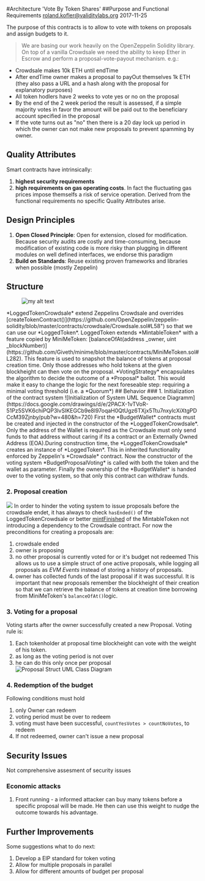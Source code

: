 #Architecture 'Vote By Token Shares'
##Purpose and Functional Requirements
roland.kofler@validitylabs.org
2017-11-25

The purpose of this contracts is to allow to vote with tokens on proposals and assign budgets to it.
> We are basing our work heavily on the OpenZeppelin Solidity library. On top of a vanilla Crowdsale we need the ability to keep Ether in Escrow and perform a proposal-vote-payout mechanism. e.g.:
- Crowdsale makes 10k ETH until endTime
- After endTime owner makes a proposal to payOut themselves 1k ETH (they also pass a URL and a hash along with the proposal for explanatory purposes)
- All token hodlers have 2 weeks to vote yes or no on the proposal
- By the end of the 2 week period the result is assessed, if a simple majority votes in favor the amount will be paid out to the beneficiary account specified in the proposal
- If the vote turns out as "no" then there is a 20 day lock up period in which the owner can not make new proposals to prevent spamming by owner.

## Quality Attributes
Smart contracts have intrinsically:
1. **highest security requirements**
2. **high requirements on gas operating costs**. In fact the fluctuating gas prices impose themselfs a risk of service operation.
Derived from the functional requirements no specific Quality Attributes arise.
## Design Principles
1. **Open Closed Principle**: Open for extension, closed for modification. Because security audits are costly and time-consuming, because modification of existing code is more risky than plugging in different modules on well defined interfaces, we endorse this paradigm
2. **Build on Standards**: Reuse existing proven frameworks and libraries when possible (mostly Zeppelin)
## Structure

<figure>
  <img src="https://docs.google.com/drawings/d/e/2PACX-1vSShpqEuN_4H4prc6OWfMu7_Y3x8QOhJQDU7Z4PV4drNCDcTZaTm3wiCpBg9i8fhdMphvFTEmH9xEf9/pub?w=960&h=720" alt="my alt text"/>
  <figcaption> </figcaption>
</figure>
*LoggedTokenCrowdsale*  extend Zeppelins Crowdsale and overrides [createTokenContract()](https://github.com/OpenZeppelin/zeppelin-solidity/blob/master/contracts/crowdsale/Crowdsale.sol#L58") so that we can use our *LoggedToken*. LoggedToken extends *MintableToken* with a feature copied by MiniMeToken: [balanceOfAt(address _owner, uint _blockNumber)](https://github.com/Giveth/minime/blob/master/contracts/MiniMeToken.sol#L282). This feature is used to snapshot the balance of tokens at proposal creation time. Only those addresses who hold tokens at the given blockheight can then vote on the proposal. *VotingStrategy* encapsulates the algorithm to decide the outcome of a *Proposal* ballot. This would make it easy to change the logic for the next foreseable step: requiring a minimal voting threshold (i.e. a *Quorum*)
## Behavior
### 1. Initialization of the contract system
![Initialization of System UML Sequence Diagramm](https://docs.google.com/drawings/d/e/2PACX-1vTVoR-51Pz5SVK6chiPQP3lvSIKEGCb9e8l97oqaH0QtUgz6TXjx5Ttu7nxylcXiXtgPDCcM39Zjnby/pub?w=480&h=720)
First the *BudgetWallet* contracts must be created and injected in the constructor of the *LoggedTokenCrowdsale*. Only the address of the Wallet is required as the Crowdsale must only send funds to that address without caring if its a contract or an Externally Owned Address (EOA).During construction time, the *LoggedTokenCrowdsale* creates an instance of *LoggedToken*. This in inherited functionality enforced by Zeppelin's *Crowdsale* contract.
Now the constructor of the voting system *BudgetProposalVoting* is called with both the token and the wallet as parameter.
Finally the ownership of the *BudgetWallet* is handed over to the voting system, so that only this contract can withdraw funds.

### 2. Proposal creation
![ ](https://docs.google.com/drawings/d/e/2PACX-1vTcQmGO-_5KbjiUw0vWIdR0vj420rpF4SS3ZteP6tKvoZ0T0UbrzC_7dfKpcoF17LGkG9V3h5i27Q1p/pub?w=302&h=709  "Proposal Creation UML Sequence Diagram")
In order to hinder the voting system to issue proposals before the crowdsale endet, it has always to check `hasEnded()` of the LoggedTokenCrowdsale or better [mintFinished](https://github.com/OpenZeppelin/zeppelin-solidity/blob/master/contracts/token/MintableToken.sol#L20) of the MintableToken not introducing a dependency to the Crowdsale contract.
For now the preconditions for creating a proposals are:
1. crowdsale ended
2. owner is proposing
3. no other proposal is currently voted for or it's budget not redeemed
This allows us to use a simple struct of one active proposals, while logging all proposals as *EVM Events* instead of storing a history of proposals.
4. owner has collected funds of the last proposal if it was successful.
It is important that new proposals remember the blockheight of their creation so that we can retrieve the balance of tokens at creation time borrowing from MiniMeToken's `balanceOfAt()`logic.
### 3. Voting for a proposal
Voting starts after the owner successfully created a new Proposal.
Voting rule is:
 1. Each tokenholder at proposal time blockheight can vote with the weight of his token.
 2. as long as the voting period is not over
 3. he can do this only once per proposal
![Proposal Struct UML Class Diagram](https://docs.google.com/drawings/d/e/2PACX-1vSCa5LAdKXLdO84SY8epOJXmy_p5Ac3Ouv1XSH_FzAZ_P7SfyfqL1ZJcC8OlG_2zeRc7gFa4O6PnnQx/pub?w=328&h=158)
### 4. Redemption of the budget
Following conditions must hold
1. only Owner can redeem
2. voting period must be over to redeem
3. voting must have been successful, `countYesVotes > countNoVotes`, to redeem
4. If not redeemed, owner can't issue a new proposal
## Security Issues
Not comprehensive assesment of security issues
### Economic attacks
1. Front running - a informed attacker can buy many tokens before a specific proposal will be made. He then can use this weight to nudge the outcome towards his advantage.

## Further Improvements
Some suggestions what to do next:
1. Develop a EIP standard for token voting
2. Allow for multiple proposals in parallel
3. Allow for different amounts of budget per proposal



